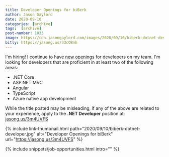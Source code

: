 ```yaml
---
title: Developer Openings for biBerk
author: Jason Gaylord
date: 2020-09-10
categories: [archive]
tags:  [archive]
post-number: 1033
image: https://cdn.jasongaylord.com/images/2020/09/10/biberk-dotnet-developer.jpg
bitly: https://jasong.us/33cOBnh
---
```


I'm hiring! I continue to have [new openings](https://jasong.us/3m4UVFS) for developers on my team. I'm looking for developers that are proficient in at least two of the following areas:

* .NET Core
* ASP.NET MVC
* Angular
* TypeScript
* Azure native app development

While the title posted may be misleading, if any of the above are related to your experience, apply to the **.NET Developer** position at: [jasong.us/3m4UVFS](https://jasong.us/3m4UVFS)

{% include link-thumbnail.html path="2020/09/10/biberk-dotnet-developer.jpg" alt="Developer Openings for biBerk" url="https://jasong.us/3m4UVFS" %}

{% include snippets/job-opportunities.html intro="" %}